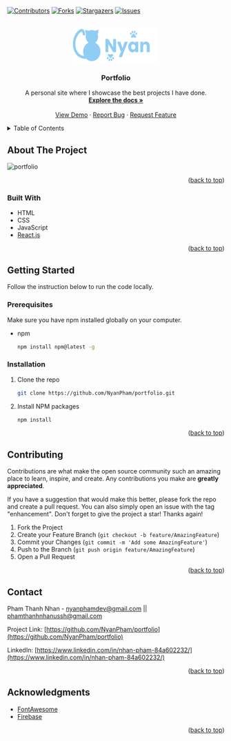 <div id="top"></div>

[![Contributors][contributors-shield]][contributors-url]
[![Forks][forks-shield]][forks-url]
[![Stargazers][stars-shield]][stars-url]
[![Issues][issues-shield]][issues-url]
<!-- [![LinkedIn][linkedin-shield]][linkedin-url] -->



<!-- PROJECT LOGO -->
<br />
<div align="center">
  <a href="https://github.com/NyanPham/portfolio">
    <img src="logo.png" alt="Logo" width="200" height="80">
  </a>

<h3 align="center">Portfolio</h3>

  <p align="center">
    A personal site where I showcase the best projects I have done.
    <br />
    <a href="https://github.com/NyanPham/portfolio"><strong>Explore the docs »</strong></a>
    <br />
    <br />
    <a href="https://elated-beaver-fdddc3.netlify.app/">View Demo</a>
    ·
    <a href="https://github.com/NyanPham/portfolio/issues">Report Bug</a>
    ·
    <a href="https://github.com/NyanPham/portfolio">Request Feature</a>
  </p>
</div>



<!-- TABLE OF CONTENTS -->
<details>
  <summary>Table of Contents</summary>
  <ol>
    <li>
      <a href="#about-the-project">About The Project</a>
      <ul>
        <li><a href="#built-with">Built With</a></li>
      </ul>
    </li>
    <li>
      <a href="#getting-started">Getting Started</a>
      <ul>
        <li><a href="#prerequisites">Prerequisites</a></li>
        <li><a href="#installation">Installation</a></li>
      </ul>
    </li>
    <li><a href="#contributing">Contributing</a></li>
    <li><a href="#contact">Contact</a></li>
    <li><a href="#acknowledgments">Acknowledgments</a></li>
  </ol>
</details>



<!-- ABOUT THE PROJECT -->
## About The Project

![portfolio](https://user-images.githubusercontent.com/93678376/154835579-b3aa9aad-7e91-4d43-9d3a-0e017fa030b8.PNG)

<p align="right">(<a href="#top">back to top</a>)</p>



### Built With

* HTML
* CSS
* JavaScript
* [React.js](https://reactjs.org/)


<p align="right">(<a href="#top">back to top</a>)</p>



<!-- GETTING STARTED -->
## Getting Started

Follow the instruction below to run the code locally.

### Prerequisites

Make sure you have npm installed globally on your computer.
* npm
  ```sh
  npm install npm@latest -g
  ```

### Installation

1. Clone the repo
   ```sh
   git clone https://github.com/NyanPham/portfolio.git
   ```
2. Install NPM packages
   ```sh
   npm install
   ```
   
<p align="right">(<a href="#top">back to top</a>)</p>


<!-- CONTRIBUTING -->
## Contributing

Contributions are what make the open source community such an amazing place to learn, inspire, and create. Any contributions you make are **greatly appreciated**.

If you have a suggestion that would make this better, please fork the repo and create a pull request. You can also simply open an issue with the tag "enhancement".
Don't forget to give the project a star! Thanks again!

1. Fork the Project
2. Create your Feature Branch (`git checkout -b feature/AmazingFeature`)
3. Commit your Changes (`git commit -m 'Add some AmazingFeature'`)
4. Push to the Branch (`git push origin feature/AmazingFeature`)
5. Open a Pull Request

<p align="right">(<a href="#top">back to top</a>)</p>


<!-- CONTACT -->
## Contact

Pham Thanh Nhan - nyanphamdev@gmail.com || phamthanhnhanussh@gmail.com

Project Link: [https://github.com/NyanPham/portfolio](https://github.com/NyanPham/portfolio)

LinkedIn: [https://www.linkedin.com/in/nhan-pham-84a602232/](https://www.linkedin.com/in/nhan-pham-84a602232/)

<p align="right">(<a href="#top">back to top</a>)</p>



<!-- ACKNOWLEDGMENTS -->
## Acknowledgments

* [FontAwesome](https://fontawesome.com/)
* [Firebase](https://firebase.google.com/)

<p align="right">(<a href="#top">back to top</a>)</p>



<!-- MARKDOWN LINKS & IMAGES -->
<!-- https://www.markdownguide.org/basic-syntax/#reference-style-links -->
[contributors-shield]: https://img.shields.io/github/contributors/NyanPham/portfolio.svg?style=for-the-badge
[contributors-url]: https://github.com/NyanPham/portfolio/graphs/contributors
[forks-shield]: https://img.shields.io/github/forks/NyanPham/portfolio.svg?style=for-the-badge
[forks-url]: https://github.com/NyanPham/portfolio/network/members
[stars-shield]: https://img.shields.io/github/stars/NyanPham/portfolio.svg?style=for-the-badge
[stars-url]: https://github.com/NyanPham/portfolio/stargazers
[issues-shield]: https://img.shields.io/github/issues/NyanPham/portfolio.svg?style=for-the-badge
[issues-url]: https://github.com/NyanPham/portfolio/issues
[linkedin-url]: https://www.linkedin.com/in/nhan-pham-84a602232/
